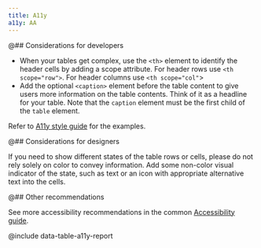 ```yaml
---
title: A11y
a11y: AA
---
```


@## Considerations for developers

- When your tables get complex, use the `<th>` element to identify the header cells by adding a scope attribute. For header rows use `<th scope="row">`. For header columns use `<th scope="col"`>
- Add the optional `<caption>` element before the table content to give users more information on the table contents. Think of it as a headline for your table. Note that the `caption` element must be the first child of the `table` element.

Refer to [A11y style guide](https://a11y-style-guide.com/style-guide/section-structure.html#kssref-structure-tables) for the examples.

@## Considerations for designers

If you need to show different states of the table rows or cells, please do not rely solely on color to convey information. Add some non-color visual indicator of the state, such as text or an icon with appropriate alternative text into the cells.

@## Other recommendations

See more accessibility recommendations in the common [Accessibility guide](/core-principles/a11y/).

@include data-table-a11y-report
